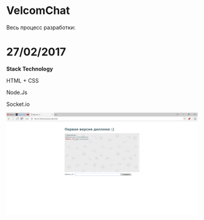 # VelcomChat

Весь процесс разработки:

<b><h1>27/02/2017</h1></b>
<b><p>Stack Technology</p></b>
<p>HTML + CSS </p>
<p>Node.Js</p>
<p>Socket.io</p>
<p align="center">
  <img src="https://github.com/li4nost94/VelcomChat/blob/master/screen1.png?raw=true"/>
</p>
